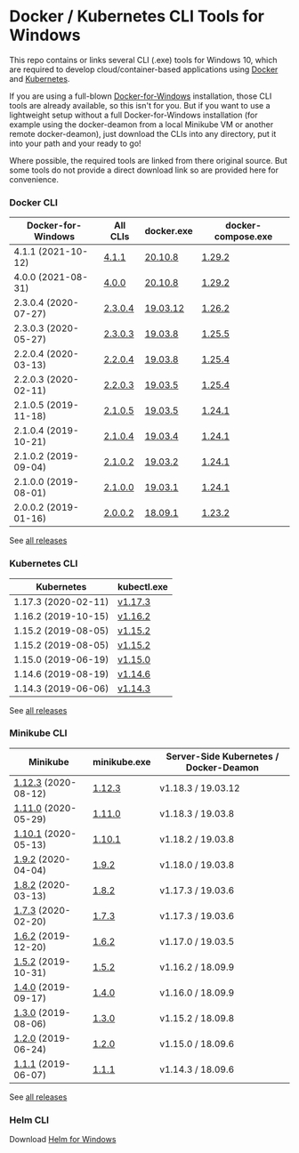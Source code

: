 # Docker / Kubernetes CLI Tools for Windows
This repo contains or links several CLI (.exe) tools for Windows 10, which are required to develop cloud/container-based applications using [Docker](https://www.docker.com/) and [Kubernetes](https://kubernetes.io/).

If you are using a full-blown [Docker-for-Windows](https://hub.docker.com/editions/community/docker-ce-desktop-windows) installation, those CLI tools are already available, so this isn't for you. But if you want to use a lightweight setup without a full Docker-for-Windows installation (for example using the docker-deamon from a local Minikube VM or another remote docker-deamon), just download the CLIs into any directory, put it into your path and your ready to go!

Where possible, the required tools are linked from there original source. But some tools do not provide a direct download link so are provided here for convenience.

### Docker CLI

| Docker-for-Windows | All CLIs | docker.exe | docker-compose.exe |
| ---- | --- | --- | --- |
| 4.1.1 (2021-10-12) | [4.1.1](https://github.com/purej/docker-windows-cli/raw/master/docker-for-windows-4.1.1/docker-cli-4.1.1.zip) | [20.10.8](https://github.com/purej/docker-windows-cli/raw/master/docker-for-windows-4.1.1/docker.exe) | [1.29.2](https://github.com/docker/compose/releases/tag/1.29.2) |
| 4.0.0 (2021-08-31) | [4.0.0](https://github.com/purej/docker-windows-cli/raw/master/docker-for-windows-4.0.0/docker-cli-4.0.0.zip) | [20.10.8](https://github.com/purej/docker-windows-cli/raw/master/docker-for-windows-4.0.0/docker.exe) | [1.29.2](https://github.com/docker/compose/releases/tag/1.29.2) |
| 2.3.0.4 (2020-07-27) | [2.3.0.4](https://github.com/purej/docker-windows-cli/raw/master/docker-for-windows-2.3.0.4/docker-cli-2.3.0.4.zip) | [19.03.12](https://github.com/purej/docker-windows-cli/raw/master/docker-for-windows-2.3.0.4/docker.exe) | [1.26.2](https://github.com/docker/compose/releases/tag/1.26.2) |
| 2.3.0.3 (2020-05-27) | [2.3.0.3](https://github.com/purej/docker-windows-cli/raw/master/docker-for-windows-2.3.0.3/docker-cli-2.3.0.3.zip) | [19.03.8](https://github.com/purej/docker-windows-cli/raw/master/docker-for-windows-2.3.0.3/docker.exe) | [1.25.5](https://github.com/docker/compose/releases/tag/1.25.5) |
| 2.2.0.4 (2020-03-13) | [2.2.0.4](https://github.com/purej/docker-windows-cli/raw/master/docker-for-windows-2.2.0.4/docker-cli-2.2.0.4.zip) | [19.03.8](https://github.com/purej/docker-windows-cli/raw/master/docker-for-windows-2.2.0.4/docker.exe) | [1.25.4](https://github.com/docker/compose/releases/tag/1.25.4) |
| 2.2.0.3 (2020-02-11) | [2.2.0.3](https://github.com/purej/docker-windows-cli/raw/master/docker-for-windows-2.2.0.3/docker-cli-2.2.0.3.zip) | [19.03.5](https://github.com/purej/docker-windows-cli/raw/master/docker-for-windows-2.2.0.3/docker.exe) | [1.25.4](https://github.com/docker/compose/releases/tag/1.25.4) |
| 2.1.0.5 (2019-11-18) | [2.1.0.5](https://github.com/purej/docker-windows-cli/raw/master/docker-for-windows-2.1.0.5/docker-cli-2.1.0.5.zip) | [19.03.5](https://github.com/purej/docker-windows-cli/raw/master/docker-for-windows-2.1.0.5/docker.exe) | [1.24.1](https://github.com/docker/compose/releases/tag/1.24.1) |
| 2.1.0.4 (2019-10-21) | [2.1.0.4](https://github.com/purej/docker-windows-cli/raw/master/docker-for-windows-2.1.0.4/docker-cli-2.1.0.4.zip) | [19.03.4](https://github.com/purej/docker-windows-cli/raw/master/docker-for-windows-2.1.0.4/docker.exe) | [1.24.1](https://github.com/docker/compose/releases/tag/1.24.1) |
| 2.1.0.2 (2019-09-04) | [2.1.0.2](https://github.com/purej/docker-windows-cli/raw/master/docker-for-windows-2.1.0.2/docker-cli-2.1.0.2.zip) | [19.03.2](https://github.com/purej/docker-windows-cli/raw/master/docker-for-windows-2.1.0.2/docker.exe) | [1.24.1](https://github.com/docker/compose/releases/tag/1.24.1) |
| 2.1.0.0 (2019-08-01) | [2.1.0.0](https://github.com/purej/docker-windows-cli/raw/master/docker-for-windows-2.1.0.0/docker-cli-2.1.0.0.zip) | [19.03.1](https://github.com/purej/docker-windows-cli/raw/master/docker-for-windows-2.1.0.0/docker.exe) | [1.24.1](https://github.com/docker/compose/releases/tag/1.24.1) |
| 2.0.0.2 (2019-01-16) | [2.0.0.2](https://github.com/purej/docker-windows-cli/raw/master/docker-for-windows-2.0.0.2/docker-cli-2.0.0.2.zip) | [18.09.1](https://github.com/purej/docker-windows-cli/raw/master/docker-for-windows-2.0.0.2/docker.exe) | [1.23.2](https://github.com/docker/compose/releases/tag/1.23.2) |


See [all releases](https://docs.docker.com/docker-for-windows/release-notes/)

### Kubernetes CLI
| Kubernetes | kubectl.exe |
| ---- | --- |
| 1.17.3 (2020-02-11) | [v1.17.3](https://storage.googleapis.com/kubernetes-release/release/v1.17.3/bin/windows/amd64/kubectl.exe) |
| 1.16.2 (2019-10-15) | [v1.16.2](https://storage.googleapis.com/kubernetes-release/release/v1.16.2/bin/windows/amd64/kubectl.exe) |
| 1.15.2 (2019-08-05) | [v1.15.2](https://storage.googleapis.com/kubernetes-release/release/v1.15.2/bin/windows/amd64/kubectl.exe) |
| 1.15.2 (2019-08-05) | [v1.15.2](https://storage.googleapis.com/kubernetes-release/release/v1.15.2/bin/windows/amd64/kubectl.exe) |
| 1.15.0 (2019-06-19) | [v1.15.0](https://storage.googleapis.com/kubernetes-release/release/v1.15.0/bin/windows/amd64/kubectl.exe) |
| 1.14.6 (2019-08-19) | [v1.14.6](https://storage.googleapis.com/kubernetes-release/release/v1.14.6/bin/windows/amd64/kubectl.exe) |
| 1.14.3 (2019-06-06) | [v1.14.3](https://storage.googleapis.com/kubernetes-release/release/v1.14.3/bin/windows/amd64/kubectl.exe) |

See [all releases](https://github.com/kubernetes/kubernetes/releases)

### Minikube CLI
| Minikube | minikube.exe | Server-Side Kubernetes / Docker-Deamon |
| ---- | --- | --- |
| [1.12.3](https://github.com/kubernetes/minikube/releases/tag/v1.12.3) (2020-08-12) | [1.12.3](https://github.com/kubernetes/minikube/releases/download/v1.12.3/minikube-windows-amd64.exe) | v1.18.3 / 19.03.12 |
| [1.11.0](https://github.com/kubernetes/minikube/releases/tag/v1.11.0) (2020-05-29) | [1.11.0](https://github.com/kubernetes/minikube/releases/download/v1.11.0/minikube-windows-amd64.exe) | v1.18.3 / 19.03.8 |
| [1.10.1](https://github.com/kubernetes/minikube/releases/tag/v1.10.1) (2020-05-13) | [1.10.1](https://github.com/kubernetes/minikube/releases/download/v1.10.1/minikube-windows-amd64.exe) | v1.18.2 / 19.03.8 |
| [1.9.2](https://github.com/kubernetes/minikube/releases/tag/v1.9.2) (2020-04-04) | [1.9.2](https://github.com/kubernetes/minikube/releases/download/v1.9.2/minikube-windows-amd64.exe) | v1.18.0 / 19.03.8 |
| [1.8.2](https://github.com/kubernetes/minikube/releases/tag/v1.8.2) (2020-03-13) | [1.8.2](https://github.com/kubernetes/minikube/releases/download/v1.8.2/minikube-windows-amd64.exe) | v1.17.3 / 19.03.6 |
| [1.7.3](https://github.com/kubernetes/minikube/releases/tag/v1.7.3) (2020-02-20) | [1.7.3](https://github.com/kubernetes/minikube/releases/download/v1.7.3/minikube-windows-amd64.exe) | v1.17.3 / 19.03.6 |
| [1.6.2](https://github.com/kubernetes/minikube/releases/tag/v1.6.2) (2019-12-20) | [1.6.2](https://github.com/kubernetes/minikube/releases/download/v1.6.2/minikube-windows-amd64.exe) | v1.17.0 / 19.03.5 |
| [1.5.2](https://github.com/kubernetes/minikube/releases/tag/v1.5.2) (2019-10-31) | [1.5.2](https://github.com/kubernetes/minikube/releases/download/v1.5.2/minikube-windows-amd64.exe) | v1.16.2 / 18.09.9 |
| [1.4.0](https://github.com/kubernetes/minikube/releases/tag/v1.4.0) (2019-09-17) | [1.4.0](https://github.com/kubernetes/minikube/releases/download/v1.4.0/minikube-windows-amd64.exe) | v1.16.0 / 18.09.9 |
| [1.3.0](https://github.com/kubernetes/minikube/releases/tag/v1.3.0) (2019-08-06) | [1.3.0](https://github.com/kubernetes/minikube/releases/download/v1.3.0/minikube-windows-amd64.exe) | v1.15.2 / 18.09.8 |
| [1.2.0](https://github.com/kubernetes/minikube/releases/tag/v1.2.0) (2019-06-24) | [1.2.0](https://github.com/kubernetes/minikube/releases/download/v1.2.0/minikube-windows-amd64.exe) | v1.15.0 / 18.09.6 |
| [1.1.1](https://github.com/kubernetes/minikube/releases/tag/v1.1.1) (2019-06-07) | [1.1.1](https://github.com/kubernetes/minikube/releases/download/v1.1.1/minikube-windows-amd64.exe) | v1.14.3 / 18.09.6  |

See [all releases](https://github.com/kubernetes/minikube/releases)

### Helm CLI
Download [Helm for Windows](https://github.com/helm/helm/releases)

